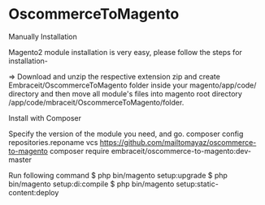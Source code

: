 # OscommerceToMagento

Manually Installation

Magento2 module installation is very easy, please follow the steps for installation-

=> Download and unzip the respective extension zip and create Embraceit/OscommerceToMagento  folder inside your magento/app/code/ directory and then move all module's files into magento root directory /app/code/mbraceit/OscommerceToMagento/folder.

Install with Composer

Specify the version of the module you need, and go.
composer config repositories.reponame vcs https://github.com/mailtomayaz/oscommerce-to-magento 
composer require  embraceit/oscommerce-to-magento:dev-master

Run following command 
$ php bin/magento setup:upgrade
$ php bin/magento setup:di:compile
$ php bin/magento setup:static-content:deploy


